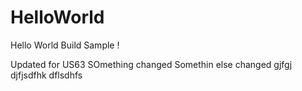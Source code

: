 HelloWorld
==========

Hello World Build Sample !

Updated for US63
SOmething changed
Somethin else changed
gjfgj
djfjsdfhk
dflsdhfs
